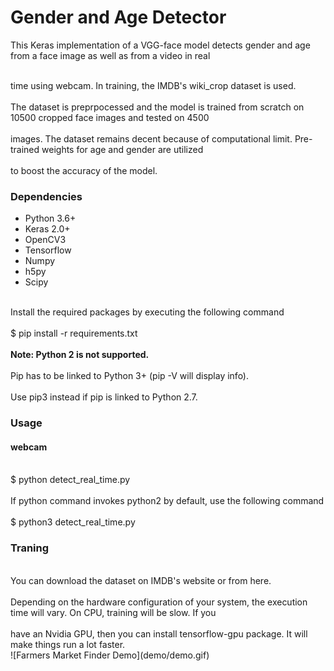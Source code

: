 <h1>Gender and Age Detector</h1>
This Keras implementation of a VGG-face model detects gender and age from a face image as well as from a video in real 

<br>time using webcam. In training, the IMDB's wiki_crop dataset is used.</br>
<br>The dataset is preprpocessed and the model is trained from scratch on 10500 cropped face images and tested on 4500 </br>
<br>images. The dataset remains decent because of computational limit. Pre-trained weights for age and gender are utilized</br> 
<br>to boost the accuracy of the model.</br>

<h3>Dependencies</h3>
<ul>
<li>Python 3.6+</li>
<li>Keras 2.0+</li>
<li>OpenCV3</li>
<li>Tensorflow</li>
<li>Numpy</li>
<li>h5py</li>
<li>Scipy</li>
</ul>
<br>Install the required packages by executing the following command</br>
<br>$ pip install -r requirements.txt</br>
<br><b>Note: Python 2 is not supported.</b></br>
<br>Pip has to be linked to Python 3+ (pip -V will display info).</br>
<br>Use pip3 instead if pip is linked to Python 2.7.</br>
<h3>Usage</h3>
<h4>webcam</h4>
<br>$ python detect_real_time.py</br>
<br>If python command invokes python2 by default, use the following command</br>
<br>$ python3 detect_real_time.py</br>

<h3>Traning</h3>
<br>You can download the dataset on IMDB's website or from here. </br>
<br>Depending on the hardware configuration of your system, the execution time will vary. On CPU, training will be slow. If you </br> 
<br>have an Nvidia GPU, then you can install tensorflow-gpu package. It will make things run a lot faster.</br>
![Farmers Market Finder Demo](demo/demo.gif)
